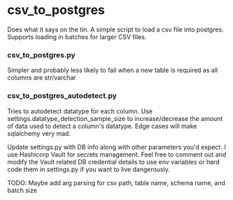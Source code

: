 # csv_to_postgres

Does what it says on the tin.  A simple script to load a csv file into postgres.  
Supports loading in batches for larger CSV files. 

### csv_to_postgres.py
Simpler and probably less likely to fail when a new table is required as all columns are str/varchar

### csv_to_postgres_autodetect.py
Tries to autodetect datatype for each column.  Use settings.datatype_detection_sample_size to increase/decrease the
amount of data used to detect a column's datatype.  Edge cases will make sqlalchemy very mad.  

Update settings.py with DB info along with other parameters you'd expect.  I use Hashicorp Vault for secrets management.
Feel free to comment out and modify the Vault related DB credential details to use env variables or hard code them in 
settings.py if you want to live dangerously.  

TODO:  Maybe add arg parsing for csv path, table name, schema name, and batch size